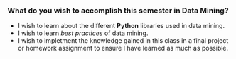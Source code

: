 
### What do you wish to accomplish this semester in Data Mining?

- I wish to learn about the different **Python** libraries used in data mining.
- I wish to learn *best practices* of data mining.
- I wish to impletment the knowledge gained in this class in a final project or homework assignment to ensure I have learned as much as possible.